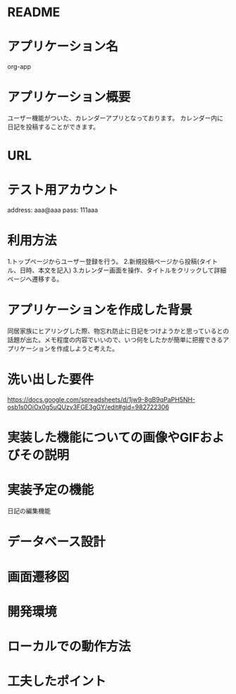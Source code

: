 # README

# アプリケーション名
org-app

# アプリケーション概要
ユーザー機能がついた、カレンダーアプリとなっております。
カレンダー内に日記を投稿することができます。

# URL


# テスト用アカウント
 address: aaa@aaa
 pass: 111aaa

# 利用方法
1.トップページからユーザー登録を行う。
2.新規投稿ページから投稿(タイトル、日時、本文を記入)
3.カレンダー画面を操作、タイトルをクリックして詳細ページへ遷移する。

# アプリケーションを作成した背景
同居家族にヒアリングした際、物忘れ防止に日記をつけようかと思っているとの話題が出た。メモ程度の内容でいいので、いつ何をしたかが簡単に把握できるアプリケーションを作成しようと考えた。

# 洗い出した要件
https://docs.google.com/spreadsheets/d/1jw9-8gB9qPaPH5NH-osb1s0OiOx0g5uQUzv3FGE3gGY/edit#gid=982722306

# 実装した機能についての画像やGIFおよびその説明

# 実装予定の機能
日記の編集機能

# データベース設計

# 画面遷移図

# 開発環境

# ローカルでの動作方法

# 工夫したポイント

